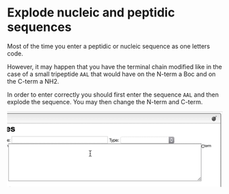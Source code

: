 # Explode nucleic and peptidic sequences

Most of the time you enter a peptidic or nucleic sequence as one letters code.

However, it may happen that you have the terminal chain modified like in the case of a small tripeptide `AAL` that would have on the N-term a Boc and on the C-term a NH2.

In order to enter correctly you should first enter the sequence `AAL` and then explode the sequence. You may then change the N-term and C-term.

![](explode.gif)
